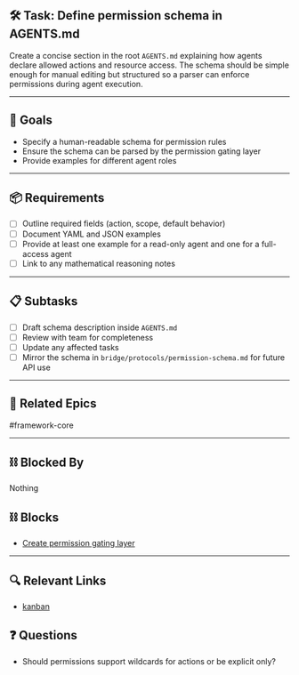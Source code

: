 ## 🛠️ Task: Define permission schema in AGENTS.md

Create a concise section in the root `AGENTS.md` explaining how agents declare
allowed actions and resource access.  The schema should be simple enough for
manual editing but structured so a parser can enforce permissions during agent
execution.

---

## 🎯 Goals

- Specify a human-readable schema for permission rules
- Ensure the schema can be parsed by the permission gating layer
- Provide examples for different agent roles

---

## 📦 Requirements

- [ ] Outline required fields (action, scope, default behavior)
- [ ] Document YAML and JSON examples
- [ ] Provide at least one example for a read-only agent and one for a full-access agent
- [ ] Link to any mathematical reasoning notes

---

## 📋 Subtasks

- [ ] Draft schema description inside `AGENTS.md`
- [ ] Review with team for completeness
- [ ] Update any affected tasks
- [ ] Mirror the schema in `bridge/protocols/permission-schema.md` for future API use

---

## 🔗 Related Epics

#framework-core

---

## ⛓️ Blocked By

Nothing

## ⛓️ Blocks

- [Create permission gating layer](Create%20permission%20gating%20layer.md)

---

## 🔍 Relevant Links

- [kanban](../boards/kanban.md)

## ❓ Questions

- Should permissions support wildcards for actions or be explicit only?
